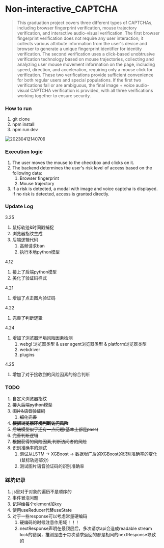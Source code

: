 # Non-interactive_CAPTCHA

> This graduation project covers three different types of CAPTCHAs, including browser fingerprint verification, mouse trajectory verification, and interactive audio-visual verification. The first browser fingerprint verification does not require any user interaction; it collects various attribute information from the user's device and browser to generate a unique fingerprint identifier for identity verification. The second verification uses a click-based unobtrusive verification technology based on mouse trajectories, collecting and analyzing user mouse movement information on the page, including speed, direction, and acceleration, requiring only a mouse click for verification. These two verifications provide sufficient convenience for both regular users and special populations. If the first two verifications fail or are ambiguous, the final image + voice audio-visual CAPTCHA verification is provided, with all three verifications working together to ensure security.

### How to run

1. git clone
2. npm install
3. npm run dev

![20230412140709](https://typora-1309407228.cos.ap-shanghai.myqcloud.com/20230412140709.png)

### Execution logic

1. The user moves the mouse to the checkbox and clicks on it.
2. The backend determines the user's risk level of access based on the following data:
   1. Browser fingerprint
   2. Mouse trajectory
3. If a risk is detected, a modal with image and voice captcha is displayed. If no risk is detected, access is granted directly.

### Update Log

3.25
1. 鼠标轨迹&时间戳捕捉
2. 浏览器指纹生成
3. 后端逻辑代码
   1. 高频请求ban
   2. 执行本地python模型

4.12
1. 接上了后端python模型
2. 美化了验证码样式

4.21
1. 增加了点击图片验证码

4.22
1. 完善了判断逻辑

4.24
1. 增加了浏览器环境风险因素检测
   1. webgl 浏览器类型 & user agent浏览器类型 & platform浏览器类型
   2. webdriver
   3. plugins

4.25
1. 增加了对于接收到的风险因素的综合判断

### TODO

1. 自定义浏览器指纹
2. ~~接入后端python模型~~
3. ~~图片&语音验证码~~
   1. ~~细化完善~~
4. ~~**根据浏览器环境判断访问风险**~~
5. ~~后端模型似乎还有一点问题(基本上都是pass)~~
6. ~~完善判断逻辑~~
7. ~~根据获得的风险因素,判断访问者的风险~~
8. 识别准确率的测试
   1. 测试从LSTM -> XGBoost -> 数据增广后的XGBoost的识别准确率的变化(鼠标轨迹部分)
   2. 测试图片语音验证码的识别准确率

### 踩坑记录

1. js里对于对象的遍历不是顺序的
2. 事件冒泡问题
3. 记得给每个element加key
4. 使用useReducer代替useState
5. 对于一些response可以考虑常量硬编码
   1. 硬编码的时候注意作用域！！！
   2. nextResponse声明在最顶层后，多次请求api会造成readable stream lock的错误，推测是由于每次请求返回的都是相同的nextResponse导致的
